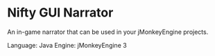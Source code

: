 Nifty GUI Narrator
==============

An in-game narrator that can be used in your jMonkeyEngine projects.

Language: Java
Engine: jMonkeyEngine 3
